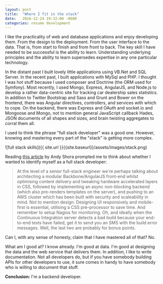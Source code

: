 ```yaml
---
layout: post
title:  "Where I fit in the stack"
date:   2016-12-24 19:32:00 -0600
categories: resume development
---
```

<a id="top"></a>

I like the practicality of web and database applications and enjoy developing them.  From the design to the deployment. From the user interface to the data.  That is, from start to finish and from front to back.  The key skill I have needed to be successful is the ability to learn.  Understanding underlying principles and the ability to learn supersedes expertise in any one particular technology.

In the distant past I built lovely little applications using VB.Net and SQL Server.  In the recent past, I built applications with MySql and PHP.  I thought I was hot stuff because I used composer and Doctrine (the ORM used for Symfony).  Most recently, I used Mongo, Express, AngularJS, and Node.js to develop a rather data-centric site for tracking car dealership sales statistics. In addition to Twitter Bootstrap and Sass and Grunt and Bower on the frontend, there was Angular directives, controllers, and services with which to cope.  On the backend, there was Express and OAuth and socket.io and Mongoose and Mongo, not to mention general JavaScript callback Hades, JSON documents of all shapes and sizes, and brain twisting aggregates to corral them all.

I used to think the phrase "full stack developer" was a good one.  However, knowing and mastering every part of the "stack" is getting more complex.

![full stack skills]({{ site.url }}{{site.baseurl}}/assets/images/stack.png)

Reading [this article](http://andyshora.com/full-stack-developers.html) by Andy Shora prompted me to think about whether I wanted to identify myself as a full stack developer:

>At the level of a senior full-stack engineer we're perhaps talking about architecting a modular Backbone/AngularJS front-end whilst optimising content delivery and tweaking hardware accelerated layers in CSS, followed by implementing an async non-blocking backend (which also pre-renders templates on the server), and pushing to an AWS cluster which has been built with security and scaleability in mind. Not to mention design. Designing UI responsively and mobile-first is essential, utilising a CSS pre-processor to save time. And remember to setup Nagios for monitoring. Oh, and ideally when the Continuous Integration server detects a bad build because your end-to-end tests have failed, get it to send you an SMS with the build error messages. Well, the last two are probably for bonus points.

Can I, with any sense of honesty, claim that I have mastered all of that?  No.

What am I good at?  I know already.  I'm good at data.  I'm good at designing the data and the web service that delivers them.  In addition, I like to write documentation.  Not all developers do, but if you have somebody building APIs for other developers to use, it sure comes in handy to have somebody who is willing to document that stuff.

**Conclusion:**  I'm a backend developer.
